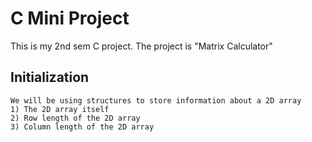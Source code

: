 # C Mini Project 

This is my 2nd sem C project.
The project is "Matrix Calculator"

## Initialization

	We will be using structures to store information about a 2D array 
	1) The 2D array itself 
	2) Row length of the 2D array 
	3) Column length of the 2D array
